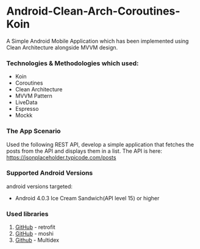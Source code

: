 # Android-Clean-Arch-Coroutines-Koin

A Simple Android Mobile Application which has been implemented using Clean Architecture alongside MVVM design.


### Technologies & Methodologies which used:

- Koin
- Coroutines
- Clean Architecture
- MVVM Pattern
- LiveData
- Espresso
- Mockk


### The App Scenario

Used the following REST API, develop a simple application that fetches the
posts from the API and displays them in a list.
The API is here: https://jsonplaceholder.typicode.com/posts


### Supported Android Versions

android versions targeted:

- Android 4.0.3 Ice Cream Sandwich(API level 15) or higher


### Used libraries

1. [GitHub](http://square.github.io/retrofit/) - retrofit
2. [GitHub](https://github.com/square/moshi) - moshi
3. [Github](https://github.com/casidiablo/multidex) - Multidex




